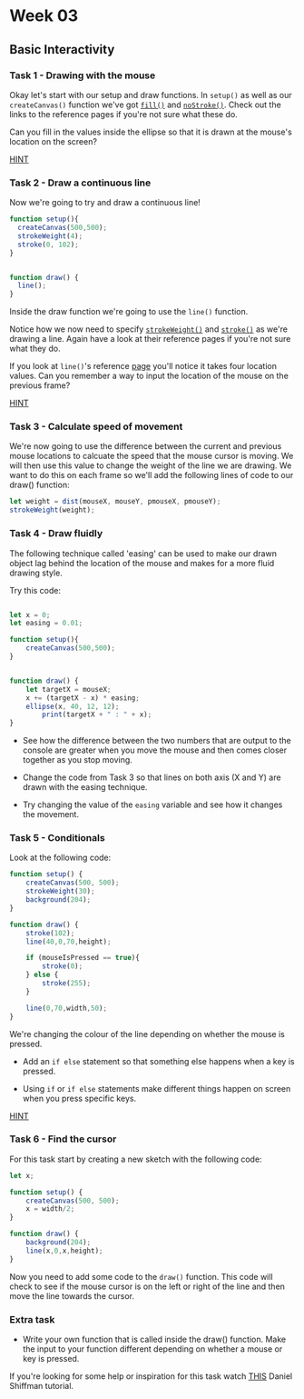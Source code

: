 # Week 03

## Basic Interactivity


### Task 1 - Drawing with the mouse

Okay let's start with our setup and draw functions.  In ```setup()``` as well as our ```createCanvas()``` function we've got [```fill()```](https://p5js.org/reference/#/p5/fill) and [```noStroke()```](https://p5js.org/reference/#/p5/noStroke).  Check out the links to the reference pages if you're not sure what these do.

Can you fill in the values inside the ellipse so that it is drawn at the mouse's location on the screen?

[HINT](https://p5js.org/reference/#/p5/mouseX)


### Task 2 - Draw a continuous line

Now we're going to try and draw a continuous line!

```javascript
function setup(){
  createCanvas(500,500);
  strokeWeight(4);
  stroke(0, 102);
}


function draw() {
  line();
}
```

Inside the draw function we're going to use the ```line()``` function.

Notice how we now need to specify [```strokeWeight()```](https://p5js.org/reference/#/p5/strokeWeight) and [```stroke()```](https://p5js.org/reference/#/p5/stroke) as we're drawing a line.  Again have a look at their reference pages if you're not sure what they do.

If you look at `line()`'s reference [page](https://p5js.org/reference/#/p5/line) you'll notice it takes four location values.  Can you remember a way to input the location of the mouse on the previous frame?

[HINT](https://p5js.org/reference/#/p5/pmouseX)

### Task 3 - Calculate speed of movement

We're now going to use the difference between the current and previous mouse locations to calcuate the speed that the mouse cursor is moving.  We will then use this value to change the weight of the line we are drawing.  We want to do this on each frame so we'll add the following lines of code to our draw() function:

```javascript
let weight = dist(mouseX, mouseY, pmouseX, pmouseY);
strokeWeight(weight);	
```

### Task 4 - Draw fluidly

The following technique called 'easing' can be used to make our drawn object lag behind the location of the mouse and makes for a more fluid drawing style.

Try this code:

```javascript

let x = 0;
let easing = 0.01;

function setup(){
  	createCanvas(500,500);
}


function draw() {
	let targetX = mouseX;
	x += (targetX - x) * easing;
  	ellipse(x, 40, 12, 12);
    	print(targetX + " : " + x);
}
```

* See how the difference between the two numbers that are output to the console are greater when you move the mouse and then comes closer together as you stop moving.

* Change the code from Task 3 so that lines on both axis (X and Y) are drawn with the easing technique.

* Try changing the value of the ```easing``` variable and see how it changes the movement.

### Task 5 - Conditionals

Look at the following code:

```javascript
function setup() {
	createCanvas(500, 500);
	strokeWeight(30);
	background(204);
}

function draw() {
	stroke(102);
	line(40,0,70,height);

	if (mouseIsPressed == true){
		stroke(0);
	} else {
		stroke(255);
	}

  	line(0,70,width,50);
}
```

We're changing the colour of the line depending on whether the mouse is pressed.

* Add an ```if else``` statement so that something else happens when a key is pressed.

* Using ```if``` or ```if else``` statements make different things happen on screen when you press specific keys.

[HINT](https://p5js.org/reference/#/p5/keyTyped)

### Task 6 - Find the cursor

For this task start by creating a new sketch with the following code:

```javascript
let x;

function setup() {
	createCanvas(500, 500);
	x = width/2;
}

function draw() {
	background(204);
  	line(x,0,x,height);
}
```
Now you need to add some code to the `draw()` function.  This code will check to see if the mouse cursor is on the left or right of the line and then move the line towards the cursor.

### Extra task

* Write your own function that is called inside the draw() function.  Make the input to your function different depending on whether a mouse or key is pressed.

If you're looking for some help or inspiration for this task watch [THIS](https://www.youtube.com/watch?v=zkc417YapfE&list=PLRqwX-V7Uu6Zy51Q-x9tMWIv9cueOFTFA) Daniel Shiffman tutorial. 
















